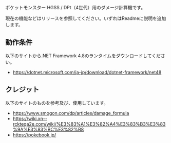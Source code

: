 ポケットモンスター HGSS / DPt（4世代）用のダメージ計算機です。

現在の機能などはリリースを参照してください。いずれはReadmeに説明を追加します。

## 動作条件
以下のサイトから.NET Framework 4.8のランタイムをダウンロードしてください。
- https://dotnet.microsoft.com/ja-jp/download/dotnet-framework/net48

## クレジット
以下のサイトのものを参考及び、使用しています。

- https://www.smogon.com/dp/articles/damage_formula
- https://wiki.xn--rckteqa2e.com/wiki/%E3%83%A1%E3%82%A4%E3%83%B3%E3%83%9A%E3%83%BC%E3%82%B8
- https://pokebook.jp/
